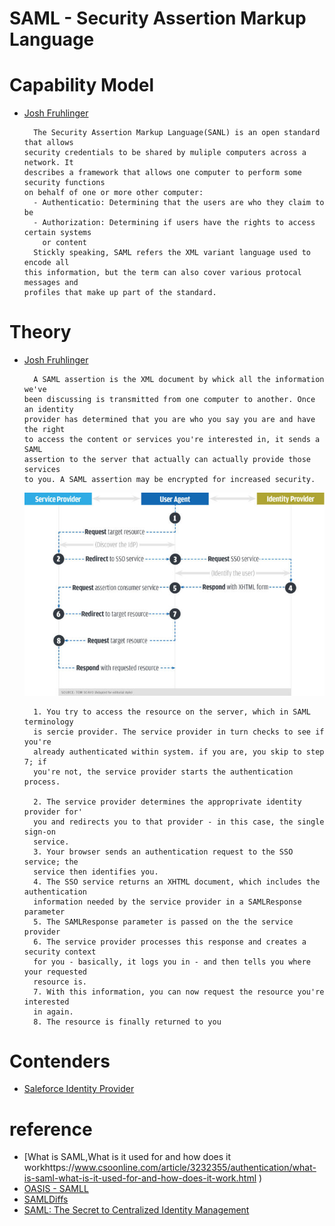 # SAML - Security Assertion Markup Language

# Capability Model

  - [Josh Fruhlinger](https://www.csoonline.com/author/Josh-Fruhlinger )

    ```
      The Security Assertion Markup Language(SANL) is an open standard that allows
    security credentials to be shared by muliple computers across a network. It
    describes a framework that allows one computer to perform some security functions
    on behalf of one or more other computer:
      - Authenticatio: Determining that the users are who they claim to be
      - Authorization: Determining if users have the rights to access certain systems
        or content
      Stickly speaking, SAML refers the XML variant language used to encode all
    this information, but the term can also cover various protocal messages and
    profiles that make up part of the standard.
    ```
# Theory
  
  - [Josh Fruhlinger](https://www.csoonline.com/author/Josh-Fruhlinger )

    ```
      A SAML assertion is the XML document by whick all the information we've 
    been discussing is transmitted from one computer to another. Once an identity
    provider has determined that you are who you say you are and have the right
    to access the content or services you're interested in, it sends a SAML 
    assertion to the server that actually can actually provide those services
    to you. A SAML assertion may be encrypted for increased security.
    ```
    ![saml example illustration](security-assertion-markup-language-saml-explainer-100738529-large.jpg)
    ```
      1. You try to access the resource on the server, which in SAML terminology
      is sercie provider. The service provider in turn checks to see if you're 
      already authenticated within system. if you are, you skip to step 7; if
      you're not, the service provider starts the authentication process.

      2. The service provider determines the approprivate identity provider for'
      you and redirects you to that provider - in this case, the single sign-on
      service.
      3. Your browser sends an authentication request to the SSO service; the
      service then identifies you.
      4. The SSO service returns an XHTML document, which includes the authentication
      information needed by the service provider in a SAMLResponse parameter
      5. The SAMLResponse parameter is passed on the the service provider
      6. The service provider processes this response and creates a security context
      for you - basically, it logs you in - and then tells you where your requested
      resource is.
      7. With this information, you can now request the resource you're interested
      in again.
      8. The resource is finally returned to you  
    ```
 
# Contenders

  - [Saleforce Identity Provider](https://help.salesforce.com/articleView?id=identity_provider_about.htm&type=0 )

# reference

  - [What is SAML,What is it used for and how does it workhttps://www.csoonline.com/article/3232355/authentication/what-is-saml-what-is-it-used-for-and-how-does-it-work.html ) 
  - [OASIS - SAMLL](https://www.oasis-open.org/committees/tc_home.php?wg_abbrev=security )
  - [SAMLDiffs](https://wiki.shibboleth.net/confluence/display/SHIB/SAMLDiffs )
  - [SAML: The Secret to Centralized Identity Management](https://www.informationweek.com/software/information-management/saml-the-secret-to-centralized-identity-management/d/d-id/1028656 )
